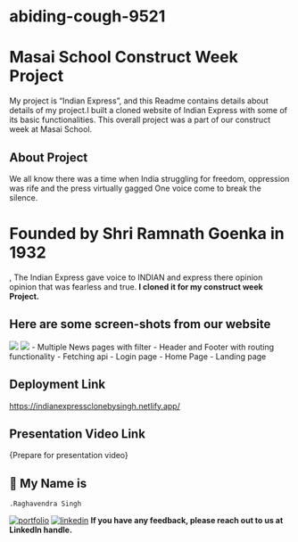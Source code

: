 # abiding-cough-9521
# Masai School Construct Week Project
My project is “Indian Express”, and this Readme contains details about details of my project.I built a cloned website of Indian Express with some of its basic functionalities. This overall project was a part of our construct week at Masai School.
## About Project
We all know there was a time when India struggling for freedom, oppression was rife and the press virtually gagged
One voice come to break the silence. <h1>Founded by Shri Ramnath Goenka in 1932</h1>, The Indian Express gave voice to INDIAN and express there opinion opinion that was fearless and true.
<b> I cloned it for my construct week Project. </b>

<h2>Here are some screen-shots from our website</h2>

<img src="https://i.postimg.cc/HsV4S2dc/Screenshot-9.png"/>


<img src= "https://i.postimg.cc/ZnkBVrc3/Screenshot-10.png"/>
- Multiple News pages with filter
- Header and Footer with routing functionality
- Fetching api
- Login page
- Home Page 
- Landing page


## Deployment Link
https://indianexpressclonebysingh.netlify.app/
## Presentation Video Link
{Prepare for presentation video}
## 🔗 My Name is
    .Raghavendra Singh
[![portfolio](https://img.shields.io/badge/my_portfolio-000?style=for-the-badge&logo=ko-fi&logoColor=white)](https://github.com/raghavendra7992)
[![linkedin](https://img.shields.io/badge/linkedin-0A66C2?style=for-the-badge&logo=linkedin&logoColor=white)](https://www.linkedin.com/in/raghavendra-singh-792716180/)
<b>If you have any feedback, please reach out to us at LinkedIn handle.</b>
